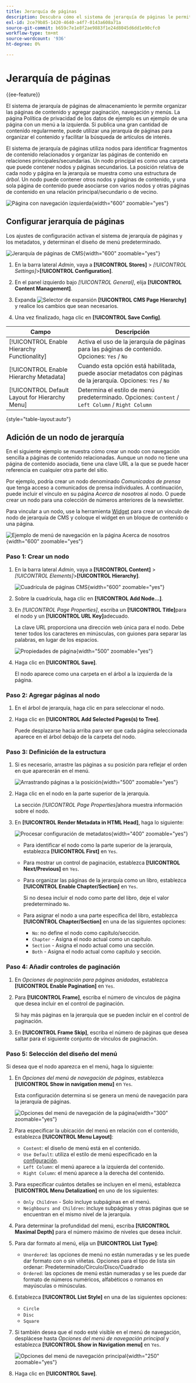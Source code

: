 ```yaml
---
title: Jerarquía de páginas
description: Descubra cómo el sistema de jerarquía de páginas le permite organizar las páginas de contenido y agregar paginación, navegación y menús.
exl-id: 2ce79b85-1420-4640-a4f7-0143a608a71a
source-git-commit: b659c7e1e8f2ae9883f1e24d8045d6dd1e90cfc0
workflow-type: tm+mt
source-wordcount: '936'
ht-degree: 0%

---
```


# Jerarquía de páginas

{{ee-feature}}

El sistema de jerarquía de páginas de almacenamiento le permite organizar las páginas de contenido y agregar paginación, navegación y menús. La página Política de privacidad de los datos de ejemplo es un ejemplo de una página con un menú a la izquierda. Si publica una gran cantidad de contenido regularmente, puede utilizar una jerarquía de páginas para organizar el contenido y facilitar la búsqueda de artículos de interés.

El sistema de jerarquía de páginas utiliza nodos para identificar fragmentos de contenido relacionados y organizar las páginas de contenido en relaciones principales/secundarias. Un nodo principal es como una carpeta que puede contener nodos y páginas secundarios. La posición relativa de cada nodo y página en la jerarquía se muestra como una estructura de _árbol_. Un nodo puede contener otros nodos y páginas de contenido, y una sola página de contenido puede asociarse con varios nodos y otras páginas de contenido en una relación principal/secundario o de vecino.

![Página con navegación izquierda](./assets/storefront-privacy-policy.png){width="600" zoomable="yes"}

## Configurar jerarquía de páginas

Los ajustes de configuración activan el sistema de jerarquía de páginas y los metadatos, y determinan el diseño de menú predeterminado.

![Jerarquía de páginas de CMS](./assets/content-management-cms-page-hierarchy.png){width="600" zoomable="yes"}

1. En la barra lateral _Admin_, vaya a **[!UICONTROL Stores]** > _[!UICONTROL Settings]_>**[!UICONTROL Configuration]**.

1. En el panel izquierdo bajo _[!UICONTROL General]_, elija **[!UICONTROL Content Management]**.

1. Expanda ![Selector de expansión](../assets/icon-display-expand.png) **[!UICONTROL CMS Page Hierarchy]** y realice los cambios que sean necesarios.

1. Una vez finalizado, haga clic en **[!UICONTROL Save Config]**.

| Campo | Descripción |
|--- |--- |
| [!UICONTROL Enable Hierarchy Functionality] | Activa el uso de la jerarquía de páginas para las páginas de contenido. Opciones: `Yes` / `No` |
| [!UICONTROL Enable Hierarchy Metadata] | Cuando esta opción está habilitada, puede asociar metadatos con páginas de la jerarquía. Opciones: `Yes` / `No` |
| [!UICONTROL Default Layout for Hierarchy Menu] | Determina el estilo de menú predeterminado. Opciones: `Content` / `Left Column` / `Right Column` |

{style="table-layout:auto"}

## Adición de un nodo de jerarquía

En el siguiente ejemplo se muestra cómo crear un nodo con navegación sencilla a páginas de contenido relacionadas. Aunque un nodo no tiene una página de contenido asociada, tiene una clave URL a la que se puede hacer referencia en cualquier otra parte del sitio.

Por ejemplo, podría crear un nodo denominado _Comunicados de prensa_ que tenga acceso a comunicados de prensa individuales. A continuación, puede incluir el vínculo en su página _Acerca de nosotros_ al nodo. O puede crear un nodo para una colección de números anteriores de la newsletter.

Para vincular a un nodo, use la herramienta [Widget](widgets.md) para crear un vínculo de nodo de jerarquía de CMS y coloque el widget en un bloque de contenido o una página.

![Ejemplo de menú de navegación en la página Acerca de nosotros](./assets/page-navigation-storefront.png){width="600" zoomable="yes"}

### Paso 1: Crear un nodo

1. En la barra lateral _Admin_, vaya a **[!UICONTROL Content]** > _[!UICONTROL Elements]_>**[!UICONTROL Hierarchy]**.

   ![Cuadrícula de páginas CMS](./assets/page-hierarchy-cms-pages.png){width="600" zoomable="yes"}

1. Sobre la cuadrícula, haga clic en **[!UICONTROL Add Node...]**.

1. En _[!UICONTROL Page Properties]_, escriba un **[!UICONTROL Title]**&#x200B;para el nodo y un **[!UICONTROL URL Key]**&#x200B;adecuado.

   La clave URL proporciona una dirección web única para el nodo. Debe tener todos los caracteres en minúsculas, con guiones para separar las palabras, en lugar de los espacios.

   ![Propiedades de página](./assets/page-hierarchy-add-node-page-properties.png){width="500" zoomable="yes"}

1. Haga clic en **[!UICONTROL Save]**.

   El nodo aparece como una carpeta en el árbol a la izquierda de la página.

### Paso 2: Agregar páginas al nodo

1. En el árbol de jerarquía, haga clic en para seleccionar el nodo.

1. Haga clic en **[!UICONTROL Add Selected Pages(s) to Tree]**.

   Puede desplazarse hacia arriba para ver que cada página seleccionada aparece en el árbol debajo de la carpeta del nodo.

### Paso 3: Definición de la estructura

1. Si es necesario, arrastre las páginas a su posición para reflejar el orden en que aparecerán en el menú.

   ![Arrastrando páginas a la posición](./assets/page-hierarchy-drag-to-position.png){width="500" zoomable="yes"}

1. Haga clic en el nodo en la parte superior de la jerarquía.

   La sección _[!UICONTROL Page Properties]_&#x200B;ahora muestra información sobre el nodo.

1. En **[!UICONTROL Render Metadata in HTML Head]**, haga lo siguiente:

   ![Procesar configuración de metadatos](./assets/page-hierarchy-render-metadata.png){width="400" zoomable="yes"}

   - Para identificar el nodo como la parte superior de la jerarquía, establezca **[!UICONTROL First]** en `Yes`.

   - Para mostrar un control de paginación, establezca **[!UICONTROL Next/Previous]** en `Yes`.

   - Para organizar las páginas de la jerarquía como un libro, establezca **[!UICONTROL Enable Chapter/Section]** en `Yes`.

     Si no desea incluir el nodo como parte del libro, deje el valor predeterminado `No`.

   - Para asignar el nodo a una parte específica del libro, establezca **[!UICONTROL Chapter/Section]** en una de las siguientes opciones:

      - `No`: no define el nodo como capítulo/sección.
      - `Chapter` - Asigna el nodo actual como un capítulo.
      - `Section` - Asigna el nodo actual como una sección.
      - `Both` - Asigna el nodo actual como capítulo y sección.

### Paso 4: Añadir controles de paginación

1. En _Opciones de paginación para páginas anidadas_, establezca **[!UICONTROL Enable Pagination]** en `Yes`.

1. Para **[!UICONTROL Frame]**, escriba el número de vínculos de página que desea incluir en el control de paginación.

   Si hay más páginas en la jerarquía que se pueden incluir en el control de paginación.

1. En **[!UICONTROL Frame Skip]**, escriba el número de páginas que desea saltar para el siguiente conjunto de vínculos de paginación.

### Paso 5: Selección del diseño del menú

Si desea que el nodo aparezca en el menú, haga lo siguiente:

1. En _Opciones del menú de navegación de páginas_, establezca **[!UICONTROL Show in navigation menu]** en `Yes`.

   Esta configuración determina si se genera un menú de navegación para la jerarquía de páginas.

   ![Opciones del menú de navegación de la página](./assets/page-hierarchy-page-navigation-menu-options.png){width="300" zoomable="yes"}

1. Para especificar la ubicación del menú en relación con el contenido, establezca **[!UICONTROL Menu Layout]**:

   - `Content`: el diseño de menú está en el contenido.
   - `Use Default`: utiliza el estilo de menú especificado en la [configuración](../configuration-reference/general/content-management.md).
   - `Left Column`: el menú aparece a la izquierda del contenido.
   - `Right Column`: el menú aparece a la derecha del contenido.

1. Para especificar cuántos detalles se incluyen en el menú, establezca **[!UICONTROL Menu Detalization]** en uno de los siguientes:

   - `Only Children` - Solo incluye subpáginas en el menú.
   - `Neighbours and Children`: incluye subpáginas y otras páginas que se encuentran en el mismo nivel de la jerarquía.

1. Para determinar la profundidad del menú, escriba **[!UICONTROL Maximal Depth]** para el número máximo de niveles que desea incluir.

1. Para dar formato al menú, elija un **[!UICONTROL List Type]**:

   - `Unordered`: las opciones de menú no están numeradas y se les puede dar formato con o sin viñetas. Opciones para el tipo de lista sin ordenar: Predeterminado/Círculo/Disco/Cuadrado
   - `Ordered`: las opciones de menú están numeradas y se les puede dar formato de números numéricos, alfabéticos o romanos en mayúsculas o minúsculas.

1. Establezca **[!UICONTROL List Style]** en una de las siguientes opciones:

   - `Circle`
   - `Disc`
   - `Square`

1. Si también desea que el nodo esté visible en el menú de navegación, desplácese hasta _Opciones del menú de navegación principal_ y establezca **[!UICONTROL Show in Navigation menu]** en `Yes`.

   ![Opciones del menú de navegación principal](./assets/page-hierarchy-main-navigation-menu-options.png){width="250" zoomable="yes"}

1. Haga clic en **[!UICONTROL Save]**.
